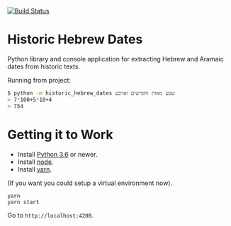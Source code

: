 [![Build Status](https://travis-ci.com/UUDigitalHumanitieslab/historic-hebrew-dates.svg?token=gbE1yWiPSuz64uDZEWzs&branch=develop)](https://travis-ci.com/UUDigitalHumanitieslab/historic-hebrew-dates)

# Historic Hebrew Dates

Python library and console application for extracting Hebrew and Aramaic dates from historic texts.

Running from project:

```bash
$ python -m historic_hebrew_dates שבע מאות וחמישים וארבע
> 7*100+5*10+4
> 754
```

# Getting it to Work

* Install [Python 3.6](https://www.python.org/downloads/) or newer.
* Install [node](https://nodejs.org/en/).
* Install [yarn](https://yarnpkg.com/).

(If you want you could setup a virtual environment now).

```
yarn
yarn start
```

Go to `http://localhost:4200`.
